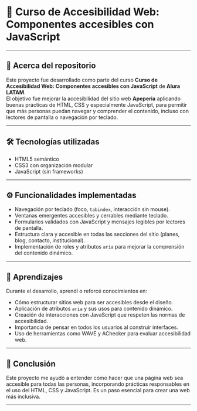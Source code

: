 # 📌 Curso de Accesibilidad Web: Componentes accesibles con JavaScript

---

## 📂 Acerca del repositorio

Este proyecto fue desarrollado como parte del curso **Curso de Accesibilidad Web: Componentes accesibles con JavaScript** de **Alura LATAM**.  
El objetivo fue mejorar la accesibilidad del sitio web **Apeperia** aplicando buenas prácticas de HTML, CSS y especialmente JavaScript, para permitir que más personas puedan navegar y comprender el contenido, incluso con lectores de pantalla o navegación por teclado.

---

## 🛠️ Tecnologías utilizadas

- HTML5 semántico  
- CSS3 con organización modular  
- JavaScript (sin frameworks)

---

## ⚙️ Funcionalidades implementadas

- Navegación por teclado (foco, `tabindex`, interacción sin mouse).  
- Ventanas emergentes accesibles y cerrables mediante teclado.  
- Formularios validados con JavaScript y mensajes legibles por lectores de pantalla.  
- Estructura clara y accesible en todas las secciones del sitio (planes, blog, contacto, institucional).  
- Implementación de roles y atributos `aria` para mejorar la comprensión del contenido dinámico.

---

## 🚀 Aprendizajes

Durante el desarrollo, aprendí o reforcé conocimientos en:

- Cómo estructurar sitios web para ser accesibles desde el diseño.  
- Aplicación de atributos `aria` y sus usos para contenido dinámico.  
- Creación de interacciones con JavaScript que respeten las normas de accesibilidad.  
- Importancia de pensar en todos los usuarios al construir interfaces.  
- Uso de herramientas como WAVE y AChecker para evaluar accesibilidad web.

---

## 🎯 Conclusión

Este proyecto me ayudó a entender cómo hacer que una página web sea accesible para todas las personas, incorporando prácticas responsables en el uso del HTML, CSS y JavaScript. Es un paso esencial para crear una web más inclusiva.

---
